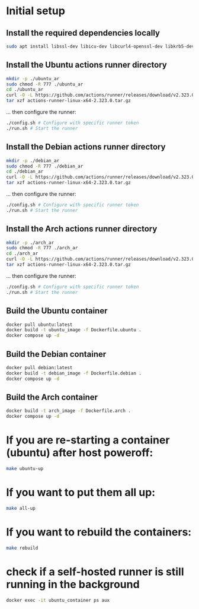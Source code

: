 # Initial setup

## Install the required dependencies locally
```sh
sudo apt install libssl-dev libicu-dev libcurl4-openssl-dev libkrb5-dev zlib1g-dev
```

## Install the Ubuntu actions runner directory
```sh
mkdir -p ./ubuntu_ar
sudo chmod -R 777 ./ubuntu_ar 
cd ./ubuntu_ar
curl -O -L https://github.com/actions/runner/releases/download/v2.323.0/actions-runner-linux-x64-2.323.0.tar.gz
tar xzf actions-runner-linux-x64-2.323.0.tar.gz
```
... then configure the runner:

```sh
./config.sh # Configure with specific runner token
./run.sh # Start the runner
```

## Install the Debian actions runner directory
```sh
mkdir -p ./debian_ar
sudo chmod -R 777 ./debian_ar 
cd ./debian_ar
curl -O -L https://github.com/actions/runner/releases/download/v2.323.0/actions-runner-linux-x64-2.323.0.tar.gz
tar xzf actions-runner-linux-x64-2.323.0.tar.gz
```

... then configure the runner:

```sh
./config.sh # Configure with specific runner token
./run.sh # Start the runner
```

## Install the Arch actions runner directory
```sh
mkdir -p ./arch_ar
sudo chmod -R 777 ./arch_ar 
cd ./arch_ar
curl -O -L https://github.com/actions/runner/releases/download/v2.323.0/actions-runner-linux-x64-2.323.0.tar.gz
tar xzf actions-runner-linux-x64-2.323.0.tar.gz
```

... then configure the runner:

```sh
./config.sh # Configure with specific runner token
./run.sh # Start the runner
```

## Build the Ubuntu container
```sh
docker pull ubuntu:latest
docker build -t ubuntu_image -f Dockerfile.ubuntu .
docker compose up -d
```
## Build the Debian container
```sh
docker pull debian:latest
docker build -t debian_image -f Dockerfile.debian .
docker compose up -d
```
## Build the Arch container
```sh
docker build -t arch_image -f Dockerfile.arch .
docker compose up -d
```

# If you are re-starting a container (ubuntu) after host poweroff:
```sh
make ubuntu-up
```

# If you want to put them all up:
```sh
make all-up
```

# If you want to rebuild the containers:
```sh
make rebuild
```

# check if a self-hosted runner is still running in the background
```sh
docker exec -it ubuntu_container ps aux
```
